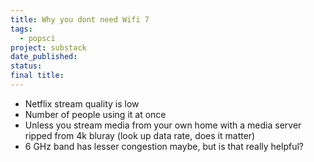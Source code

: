 ```yaml
---
title: Why you dont need Wifi 7
tags:
  - popsci
project: substack
date_published: 
status: 
final title:
---
```

- Netflix stream quality is low
- Number of people using it at once
- Unless you stream media from your own home with a media server ripped from 4k bluray (look up data rate, does it matter)
- 6 GHz band has lesser congestion maybe, but is that really helpful?